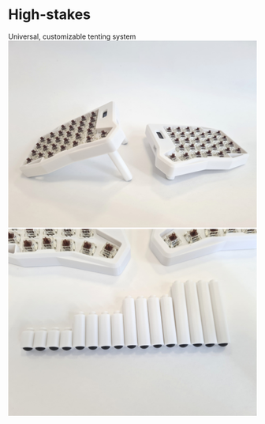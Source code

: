 # High-stakes
Universal, customizable tenting system
![First-Pic](images/01.jpg)
![Second-Pic](images/02.jpg)
